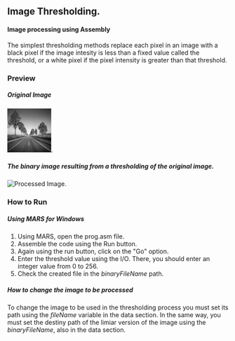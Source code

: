 ## Image Thresholding.

#### Image processing using Assembly

The simplest thresholding methods replace each pixel in an image with a black pixel if the image intesity is less than a fixed value called the threshold, or a white pixel if the pixel intensity is greater than that threshold.

### Preview
##### Original Image

![Original Image](https://github.com/ryanviana/thresholding-in-assembly/blob/main/images/road100x100bin.jpg "Original Image").

##### The binary image resulting from a thresholding of the original image.

![Processed Image](https://github.com/ryanviana/thresholding-in-assembly/blob/main/images/road-100x100-limiar-version.jpgg "Processed Image").

### How to Run

##### Using MARS for Windows
 
1. Using MARS, open the prog.asm file.
2. Assemble the code using the Run button.
3. Again using the run button, click on the "Go" option.
4. Enter the threshold value using the I/O. There, you should enter an integer value from 0 to 256.
5. Check the created file in the _binaryFileName_ path.


##### How to change the image to be processed
To change the image to be used in the thresholding process you must set its path using the _fileName_ variable in the data section. In the same way, you must set the destiny path of the limiar version of the image using the _binaryFileName_, also in the data section.
